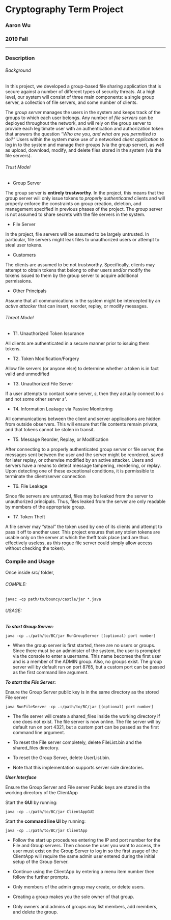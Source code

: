 # Cryptography Term Project
### Aaron Wu ###
### 2019 Fall ###
---

### Description ###
###### Background
In this project, we developed a group-based file sharing application that is secure against a number of different types of security threats. At a high level, our system will consist of three main components: a single group server, a collection of file servers, and some number of clients. 

The *group server* manages the users in the system and keeps track of the groups to which
each user belongs. Any number of *file servers* can be deployed throughout the network, and
will rely on the group server to provide each legitimate user with an authentication and
authorization token that answers the question *“Who are you, and what are you permitted
to do?”* Users within the system make use of a networked *client application* to log in to
the system and manage their groups (via the group server), as well as upload, download,
modify, and delete files stored in the system (via the file servers).

###### Trust Model
 - Group Server

The group server is **entirely trustworthy**. In the project, this means that the group server will only issue tokens to *properly authenticated* clients and will properly enforce the constraints on group creation, deletion, and management specified in previous phases of the project. The group server is not assumed to share secrets with the file servers in the system.

 - File Server

In the project, file servers will be assumed to be largely untrusted. In particular, file servers might leak files to unauthorized users or attempt to steal user tokens.

 - Customers

The clients are assumed to be not trustworthy. Specifically, clients may attempt to obtain tokens that belong to other users and/or modify the tokens issued to them by the group server to acquire additional permissions.

 - Other Principals

Assume that all communications in the system might be intercepted by an *active attacker* that can insert, reorder, replay, or modify messages.

###### Threat Model
- T1. Unauthorized Token Issurance

All clients are authenticated in a secure manner prior to issuing them tokens.

- T2. Token Modification/Forgery

Allow file servers (or anyone else) to determine whether a token is in fact valid and unmodified

- T3. Unauthorized File Server

If a user attempts to contact some server, *s*, then they actually connect to *s* and not some other server *s'*.

- T4. Information Leakage via Passive Monitoring

All communications between the client and server applications are hidden from outside observers. This will ensure that file contents remain private, and that tokens cannot be stolen in transit.

- T5. Message Reorder, Replay, or Modification

After connecting to a properly authenticated group server or file server, the messages sent between the user and the server might be reordered, saved for later replay, or otherwise modified by an active attacker. Users and servers have a means to detect message tampering, reordering, or replay. Upon detecting one of these exceptional conditions, it is permissible to terminate the client/server connection

- T6. File Leakage

Since file servers are untrusted, files may be leaked from the server to unauthorized principals. Thus, files leaked from the server are only readable by members of the appropriate group.

- T7. Token Theft

A file server may “steal” the token used by one of its clients and attempt to pass it off to another user. This project ensures that any stolen tokens are usable only on the server at which the theft took place (and are thus effectively useless, as this rogue file server could simply allow access without checking the token).

### Compile and Usage ###
Once inside src/ folder,

###### COMPILE:
```
javac -cp path/to/bouncy/castle/jar *.java
```



###### USAGE:

***To start Group Server:***
 ```
 java -cp .:/path/to/BC/jar RunGroupServer [(optional) port number]
 ```
 
- When the group server is first started, there are no users or groups. Since
 there must be an administer of the system, the user is prompted via the console
 to enter a username. This name becomes the first user and is a member of the
 ADMIN group.  Also, no groups exist.  The group server will by default
 run on port 8765, but a custom port can be passed as the first command line
 argument.

***To start the File Server:***

 Ensure the Group Server public key is in the same directory as the stored File server
 
 ```
 java RunFileServer -cp .:/path/to/BC/jar [(optional) port number]
 ```
 
 - The file server will create a shared_files inside the working directory if one
 does not exist. The file server is now online.  The file server will by default
 run on port 4321, but a custom port can be passed as the first command line
 argument.

 - To reset the File server completely, delete FileList.bin and the shared_files
 directory.
 
 - To reset the Group Server, delete UserList.bin.

 - Note that this implementation supports server side directories.

***User Interface***

 Ensure the Group Server and File server Public keys are stored in the working directory of the ClientApp

 Start the **GUI** by running: 
 ```
 java -cp .:/path/to/BC/jar ClientAppGUI
 ```

 Start the **command line UI** by running: 
 ```
 java -cp .:/path/to/BC/jar ClientApp
 ```

 - Follow the start up procedures entering the IP and port number for the File and Group servers.
 Then choose the user you want to access, the user must exist on the Group Server to log in so
 the first usage of the ClientApp will require the same admin user entered during the initial
 setup of the Group Server.
 
 - Continue using the ClientApp by entering a menu item number then follow the further prompts.

 - Only members of the admin group may create, or delete users.
 
 - Creating a group makes you the sole owner of that group.
 
 - Only owners and admins of groups may list members, add members, and delete the group.


